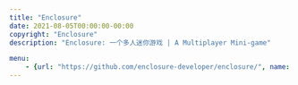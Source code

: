 ```yaml
---
title: "Enclosure"
date: 2021-08-05T00:00:00-00:00
copyright: "Enclosure"
description: "Enclosure: 一个多人迷你游戏 | A Multiplayer Mini-game"

menu:
    - {url: "https://github.com/enclosure-developer/enclosure/", name: "GitHub"}
---
```

